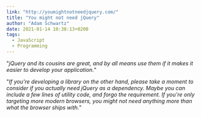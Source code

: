 ```yaml
---
link: "http://youmightnotneedjquery.com/"
title: "You might not need jQuery"
author: "Adam Schwartz"
date: 2021-01-14 10:38:13+0200
tags:
  - JavaScript
  - Programming
---
```


"_jQuery and its cousins are great, and by all means use them if it makes it easier to develop your application._"

"_If you're developing a library on the other hand, please take a moment to consider if you actually need jQuery as a dependency. Maybe you can include a few lines of utility code, and forgo the requirement. If you're only targeting more modern browsers, you might not need anything more than what the browser ships with._"